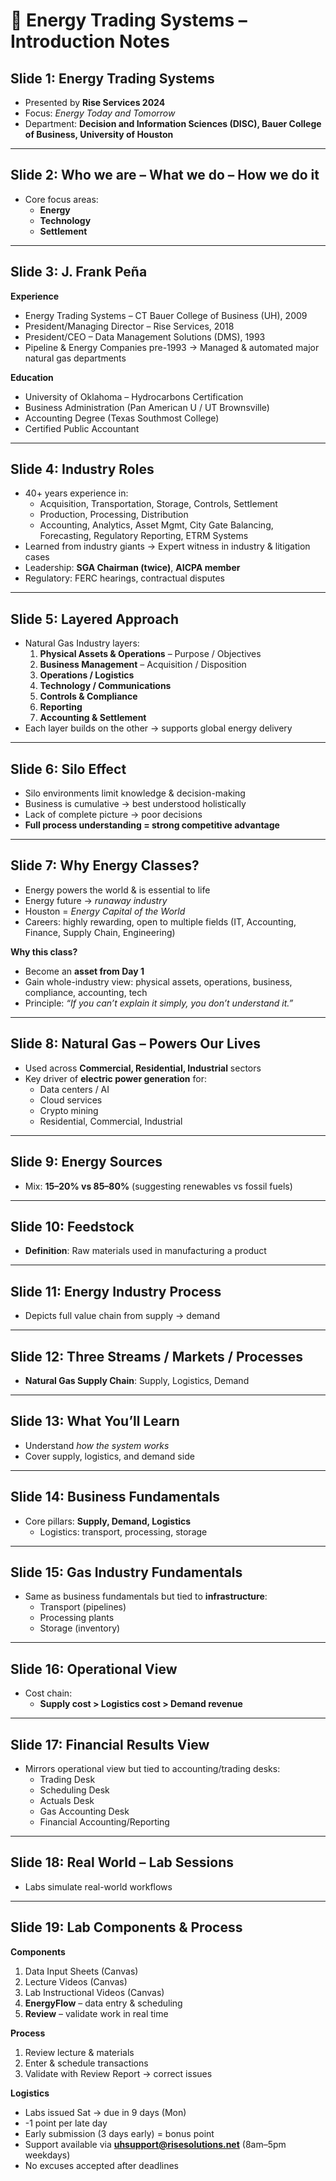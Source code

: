 # 📘 Energy Trading Systems – Introduction Notes

## Slide 1: Energy Trading Systems
- Presented by **Rise Services 2024**  
- Focus: *Energy Today and Tomorrow*  
- Department: **Decision and Information Sciences (DISC), Bauer College of Business, University of Houston**

---

## Slide 2: Who we are – What we do – How we do it
- Core focus areas:  
  - **Energy**  
  - **Technology**  
  - **Settlement**

---

## Slide 3: J. Frank Peña
**Experience**  
- Energy Trading Systems – CT Bauer College of Business (UH), 2009  
- President/Managing Director – Rise Services, 2018  
- President/CEO – Data Management Solutions (DMS), 1993  
- Pipeline & Energy Companies pre-1993 → Managed & automated major natural gas departments  

**Education**  
- University of Oklahoma – Hydrocarbons Certification  
- Business Administration (Pan American U / UT Brownsville)  
- Accounting Degree (Texas Southmost College)  
- Certified Public Accountant  

---

## Slide 4: Industry Roles
- 40+ years experience in:  
  - Acquisition, Transportation, Storage, Controls, Settlement  
  - Production, Processing, Distribution  
  - Accounting, Analytics, Asset Mgmt, City Gate Balancing, Forecasting, Regulatory Reporting, ETRM Systems  
- Learned from industry giants → Expert witness in industry & litigation cases  
- Leadership: **SGA Chairman (twice)**, **AICPA member**  
- Regulatory: FERC hearings, contractual disputes  

---

## Slide 5: Layered Approach
- Natural Gas Industry layers:  
  1. **Physical Assets & Operations** – Purpose / Objectives  
  2. **Business Management** – Acquisition / Disposition  
  3. **Operations / Logistics**  
  4. **Technology / Communications**  
  5. **Controls & Compliance**  
  6. **Reporting**  
  7. **Accounting & Settlement**  
- Each layer builds on the other → supports global energy delivery  

---

## Slide 6: Silo Effect
- Silo environments limit knowledge & decision-making  
- Business is cumulative → best understood holistically  
- Lack of complete picture → poor decisions  
- **Full process understanding = strong competitive advantage**  

---

## Slide 7: Why Energy Classes?
- Energy powers the world & is essential to life  
- Energy future → *runaway industry*  
- Houston = *Energy Capital of the World*  
- Careers: highly rewarding, open to multiple fields (IT, Accounting, Finance, Supply Chain, Engineering)  

**Why this class?**  
- Become an **asset from Day 1**  
- Gain whole-industry view: physical assets, operations, business, compliance, accounting, tech  
- Principle: *“If you can’t explain it simply, you don’t understand it.”*  

---

## Slide 8: Natural Gas – Powers Our Lives
- Used across **Commercial, Residential, Industrial** sectors  
- Key driver of **electric power generation** for:  
  - Data centers / AI  
  - Cloud services  
  - Crypto mining  
  - Residential, Commercial, Industrial  

---

## Slide 9: Energy Sources
- Mix: **15–20% vs 85–80%** (suggesting renewables vs fossil fuels)  

---

## Slide 10: Feedstock
- **Definition**: Raw materials used in manufacturing a product  

---

## Slide 11: Energy Industry Process
- Depicts full value chain from supply → demand  

---

## Slide 12: Three Streams / Markets / Processes
- **Natural Gas Supply Chain**: Supply, Logistics, Demand  

---

## Slide 13: What You’ll Learn
- Understand *how the system works*  
- Cover supply, logistics, and demand side  

---

## Slide 14: Business Fundamentals
- Core pillars: **Supply, Demand, Logistics**  
  - Logistics: transport, processing, storage  

---

## Slide 15: Gas Industry Fundamentals
- Same as business fundamentals but tied to **infrastructure**:  
  - Transport (pipelines)  
  - Processing plants  
  - Storage (inventory)  

---

## Slide 16: Operational View
- Cost chain:  
  - **Supply cost > Logistics cost > Demand revenue**  

---

## Slide 17: Financial Results View
- Mirrors operational view but tied to accounting/trading desks:  
  - Trading Desk  
  - Scheduling Desk  
  - Actuals Desk  
  - Gas Accounting Desk  
  - Financial Accounting/Reporting  

---

## Slide 18: Real World – Lab Sessions
- Labs simulate real-world workflows  

---

## Slide 19: Lab Components & Process
**Components**  
1. Data Input Sheets (Canvas)  
2. Lecture Videos (Canvas)  
3. Lab Instructional Videos (Canvas)  
4. **EnergyFlow** – data entry & scheduling  
5. **Review** – validate work in real time  

**Process**  
1. Review lecture & materials  
2. Enter & schedule transactions  
3. Validate with Review Report → correct issues  

**Logistics**  
- Labs issued Sat → due in 9 days (Mon)  
- -1 point per late day  
- Early submission (3 days early) = bonus point  
- Support available via **uhsupport@risesolutions.net** (8am–5pm weekdays)  
- No excuses accepted after deadlines  
